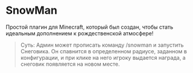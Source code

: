 # SnowMan
Простой плагин для Minecraft, который был создан, чтобы стать идеальным дополнением к рождественской атмосфере!

> Суть: Админ может прописать команду /snowman и запустить Снеговика. Он спавнится в определенном радиусе, заданном в конфигурации, и при клике на него игроку выдается награда, а снеговик появляется на новом месте.
